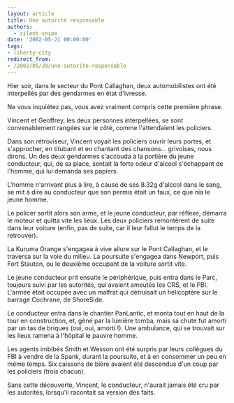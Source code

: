 ```yaml
---
layout: article
title: Une autorité responsable
authors:
  - silent-snipe
date: '2002-05-21 00:00:00'
tags:
- liberty-city
redirect_from:
- /2002/05/20/une-autorite-responsable
---
```


Hier soir, dans le secteur du Pont Callaghan, deux automobilistes ont été interpellés par des gendarmes en état d'ivresse.

Ne vous inquiétez pas, vous avez vraiment compris cette première phrase.

Vincent et Geoffrey, les deux personnes interpellées, se sont convenablement rangées sur le côté, comme l'attendaient les policiers.

Dans son rétroviseur, Vincent voyait les policiers ouvrir leurs portes, et s'approcher, en titubant et en chantant des chansons… grivoises, nous dirons. Un des deux gendarmes s'accouda à la portière du jeune conducteur, qui, de sa place, sentait la forte odeur d'alcool s'échappant de l'homme, qui lui demanda ses papiers.

L'homme n'arrivant plus à lire, à cause de ses 8.32g d'alccol dans le sang, se mit à dire au conducteur que son permis était un faux, ce que nia le jeune homme.

Le policer sortit alors son arme, et le jeune conducteur, par réflexe, démarra le moteur et quitta vite les lieux. Les deux policiers remontèrent de suite dans leur voiture (enfin, pas de suite, car il leur fallut le temps de la retrouver).

La Kuruma Orange s'engagea à vive allure sur le Pont Callaghan, et le traversa sur la voie du milieu. La poursuite s'engagea dans Newport, puis Fort Stauton, ou le deuxième occupant de la voiture sortit vite.

Le jeune conducteur prit ensuite le périphérique, puis entra dans le Parc, toujours suivi par les autorités, qui avaient ameutés les CRS, et le FBI. L'armée était occupée avec un malfrat qui détruisait un hélicoptère sur le barrage Cochrane, de ShoreSide.

Le conducteur entra dans le chantier PanLantic, et monta tout en haut de la tour en construction, et, gêné par la lumière tomba, mais sa chute fut amorti par un tas de briques (oui, oui, amorti !). Une ambulance, qui se trouvait sur les lieux ramena à l'hôpital le pauvre homme.

Les agents imbibés Smith et Wesson ont été surpris par leurs collègues du FBI à vendre de la Spank, durant la poursuite, et à en consommer un peu en même temps. Six caissons de bière avaient été descendus d'un coup par les policiers (trois chacun).

Sans cette découverte, Vincent, le conducteur, n'aurait jamais été cru par les autorités, lorsqu'il racontait sa version des faits.